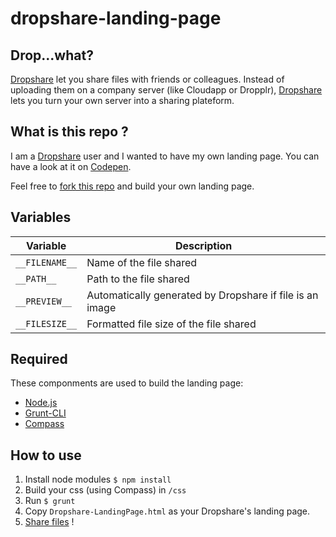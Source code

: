 # dropshare-landing-page

## Drop...what?

[Dropshare](http://getdropsha.re) let you share files with friends or colleagues.
Instead of uploading them on a company server (like Cloudapp or Dropplr), [Dropshare](http://getdropsha.re) lets you turn your own server into a sharing plateform.

## What is this repo ?

I am a [Dropshare](http://getdropsha.re) user and I wanted to have my own landing page. You can have a look at it on [Codepen](http://codepen.io/alienlebarge/pen/wBaJPb).

Feel free to [fork this repo](https://github.com/alienlebarge/dropshare-landing-page/fork) and build your own landing page.

## Variables

| Variable       | Description                                              |
|----------------|----------------------------------------------------------|
| `__FILENAME__` | Name of the file shared                                  |
| `__PATH__`     | Path to the file shared                                  |
| `__PREVIEW__`  | Automatically generated by Dropshare if file is an image |
| `__FILESIZE__` | Formatted file size of the file shared                   |


## Required

These componments are used to build the landing page:

- [Node.js](http://nodejs.org)
- [Grunt-CLI](http://gruntjs.com/getting-started)
- [Compass](http://compass-style.org/)

## How to use

1. Install node modules `$ npm install`
1. Build your css (using Compass) in `/css`
1. Run `$ grunt`
1. Copy `Dropshare-LandingPage.html` as your Dropshare's landing page.
1. [Share files](http://media.giphy.com/media/12G5qRaZX42c7e/giphy-tumblr.gif) !
